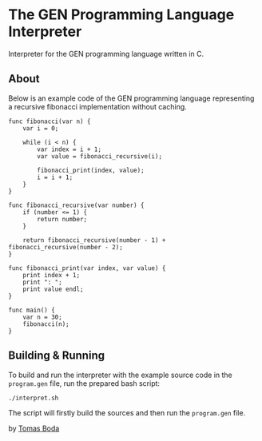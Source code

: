 # The GEN Programming Language Interpreter
Interpreter for the GEN programming language written in C.

## About
Below is an example code of the GEN programming language representing a recursive fibonacci implementation without caching.
```
func fibonacci(var n) {
    var i = 0;

    while (i < n) {
        var index = i + 1;
        var value = fibonacci_recursive(i);

        fibonacci_print(index, value);
        i = i + 1;
    }
}

func fibonacci_recursive(var number) {
    if (number <= 1) {
        return number;
    }

    return fibonacci_recursive(number - 1) + fibonacci_recursive(number - 2);
}

func fibonacci_print(var index, var value) {
    print index + 1;
    print ": ";
    print value endl;
}

func main() {
    var n = 30;
    fibonacci(n);
}
```

## Building & Running
To build and run the interpreter with the example source code in the `program.gen` file, run the prepared bash script:
```bash
./interpret.sh
```
The script will firstly build the sources and then run the `program.gen` file.

by [Tomas Boda](https://github.com/TomasBoda)
